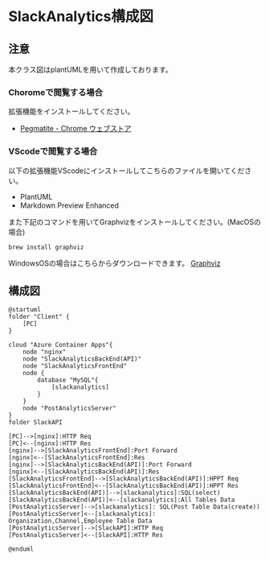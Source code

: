 # SlackAnalytics構成図
## 注意
本クラス図はplantUMLを用いて作成しております。  
### Choromeで閲覧する場合
拡張機能をインストールしてください。  
- [Pegmatite - Chrome ウェブストア](https://chrome.google.com/webstore/detail/pegmatite/jegkfbnfbfnohncpcfcimepibmhlkldo)

### VScodeで閲覧する場合
以下の拡張機能VScodeにインストールしてこちらのファイルを開いてください。

- PlantUML
- Markdown Preview Enhanced

また下記のコマンドを用いてGraphvizをインストールしてください。(MacOSの場合)

    brew install graphviz

WindowsOSの場合はこちらからダウンロードできます。
[Graphviz](https://graphviz.gitlab.io/)

## 構成図
```plantuml
@startuml
folder "Client" {
    [PC]
}

cloud "Azure Container Apps"{
    node "nginx"
    node "SlackAnalyticsBackEnd(API)"
    node "SlackAnalyticsFrontEnd"
    node {
        database "MySQL"{
            [slackanalytics]
        }
    }
    node "PostAnalyticsServer"
}
folder SlackAPI

[PC]-->[nginx]:HTTP Req
[PC]<--[nginx]:HTTP Res
[nginx]-->[SlackAnalyticsFrontEnd]:Port Forward
[nginx]<--[SlackAnalyticsFrontEnd]:Res
[nginx]-->[SlackAnalyticsBackEnd(API)]:Port Forward
[nginx]<--[SlackAnalyticsBackEnd(API)]:Res
[SlackAnalyticsFrontEnd]-->[SlackAnalyticsBackEnd(API)]:HPPT Req
[SlackAnalyticsFrontEnd]<--[SlackAnalyticsBackEnd(API)]:HPPT Res
[SlackAnalyticsBackEnd(API)]-->[slackanalytics]:SQL(select)
[SlackAnalyticsBackEnd(API)]<--[slackanalytics]:All Tables Data
[PostAnalyticsServer]-->[slackanalytics]: SQL(Post Table Data(create))
[PostAnalyticsServer]<--[slackanalytics]: Organization,Channel,Employee Table Data
[PostAnalyticsServer]-->[SlackAPI]:HTTP Req
[PostAnalyticsServer]<--[SlackAPI]:HTTP Res

@enduml
```
